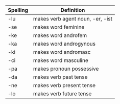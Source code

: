 | Spelling | Definition |
|----------|------------|
| -lu | makes verb agent noun, -er, -ist |
| -se | makes word feminine |
| -ke | makes word androfem |
| -ka | makes word androgynous |
| -ki | makes word andromasc |
| -ci | makes word masculine |
| -pa | makes pronoun possessive |
| -da | makes verb past tense |
| -ne | makes verb present tense |
| -lo | makes verb future tense |
